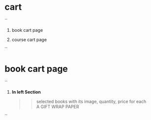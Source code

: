 # cart
``
1. book cart page

2. course cart page

``

# book cart page

``
1. __In left Section__  
      >> selected books with its image, quantity, price for each  
      >> A GIFT WRAP PAPER 

``
